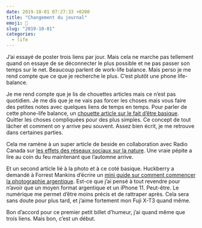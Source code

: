 ```yaml
---
date: 2019-10-01 07:27:33 +0200
title: "Changement du journal"
emoji: 📓
slug: "2019-10-01"
categories:
  - life
---
```


J’ai essayé de poster trois liens par jour. Mais cela ne marche pas tellement quand on essaye de se déconnecter le plus possible et ne pas passer son temps sur le net. Beaucoup parlent de work-life balance. Mais perso je me rend compte que ce que je recherche le plus. C’est plutôt une phone life-balance.

Je me rend compte que je lis de chouettes articles mais ce n’est pas quotidien. Je me dis que je ne vais pas forcer les choses mais vous faire des petites notes avec quelques liens de temps en temps. Pour parler de cette phone-life balance, un [chouette article sur le fait d’être basique](https://nadiaeghbal.com/basic). Quitter les choses compliquées pour des plus simples. Ce concept de tout lâcher et comment on y arrive peu souvent. Assez bien écrit, je me retrouve dans certaines parties.

Cela me ramène à un super article de beside en collaboration avec Radio Canada sur [les effets des réseaux sociaux sur la nature](https://ici.radio-canada.ca/recit-numerique/193/instagram-tourisme-photo-nature-effets-influenceur). Une vraie pépite a lire au coin du feu maintenant que l’automne arrive.

Et un second article lié à la photo et à ce coté basique. Huckberry a demandé à Forrest Mankins d’écrire un [mini guide sur comment commencer la photographie argentique](https://huckberry.com/journal/posts/beginner-guide-to-film-photography). Est-ce que j’ai pensé à tout revendre pour n’avoir que un moyen format argentique et un iPhone 11. Peut-être. Le numérique me permet d’être moins précis et de rattraper après. Cela sera sans doute pour plus tard, et j’aime fortement mon Fuji X-T3 quand même.

Bon d’accord pour ce premier petit billet d’humeur, j’ai quand même que trois liens. Mais bon, c’est un début.
